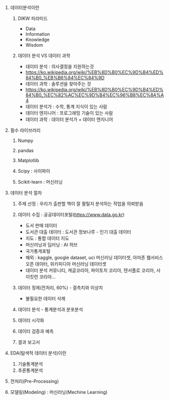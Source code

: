 1. 데이터분석이란
   1) DIKW 피라미드
      - Data
      - Information
      - Knowledge
      - Wisdom
        
   2) 데이터 분석 VS 데이터 과학
      - 데이터 분석 : 의사결정을 지원하는것
      - https://ko.wikipedia.org/wiki/%EB%8D%B0%EC%9D%B4%ED%84%B0_%EB%B6%84%EC%84%9D
      - 데이터 과학 : 솔루션을 찾아주는 것
      - https://ko.wikipedia.org/wiki/%EB%8D%B0%EC%9D%B4%ED%84%B0_%EC%82%AC%EC%9D%B4%EC%96%B8%EC%8A%A4
      - 데이터 분석가 : 수학, 통계 지식이 있는 사람
      - 데이터 엔지니어 :  프로그래밍 기술이 있는 사람
      - 데이터 과학 : 데이터 분석가 + 데이터 엔지니어
        
2. 필수 라이브러리
   1) Numpy
   2) pandas
   3) Matplotlib
   4) Scipy : 사이파이
      
   5) Scikit-learn : 머신러닝
      
3. 데이터 분석 절차
   1) 주제 선정 : 우리가 출판할 책이 잘 팔릴지 분석하는 작업을 의뢰받음
   2) 데이터 수집 : 공공데이터포털(https://www.data.go.kr)
      - 도서 판매 데이터
      - 도서관 대출 데이터 : 도서관 정보나루 - 인기 대출 데이터
      - 지도 : 통합 데이터 지도
      - 머신러닝과 딥러닝 : AI 허브
      - 국가통게포털
      - 해외 : kaggle, google dataset, uci 머신러닝 데이터셋, 아마존 웹서비스 오픈 데이터, 위키피디아 머신러닝 데이터셋
      - 데이터 분석 커뮤니티, 캐글코리아, 파이토치 코리아, 텐서플로 코리아, 사이킷런 코리아...
        
   3) 데이터 정제(전처리, 60%) - 결측치와 이상치
      - 불필요한 데이터 삭제
   4) 데이터 분석 - 통계분석과 분포분석
   5) 데이터 시각화
   6) 데이터 검증과 예측
   7) 결과 보고서
      
5. EDA(탐색적 데이터 분석)이란
   1) 기술통계분석
   2) 추론통계분석
6. 전처리(Pre-Processing)
7. 모델링(Modeling) : 머신러닝(Mechine Learning)
